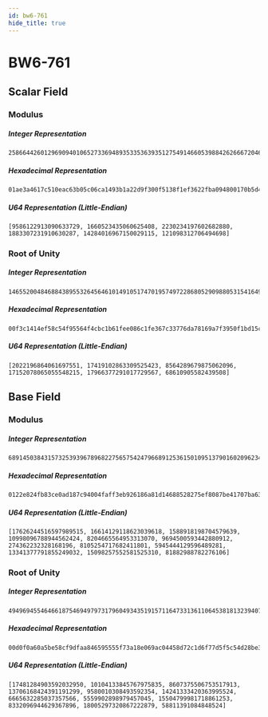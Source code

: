 ```yaml
---
id: bw6-761
hide_title: true
---
```


# BW6-761

## Scalar Field

### Modulus

##### Integer Representation
```
258664426012969094010652733694893533536393512754914660539884262666720468348340822774968888139573360124440321458177
```

##### Hexadecimal Representation
```
01ae3a4617c510eac63b05c06ca1493b1a22d9f300f5138f1ef3622fba094800170b5d44300000008508c00000000001
```

##### U64 Representation (Little-Endian)
```
[9586122913090633729, 1660523435060625408, 2230234197602682880, 1883307231910630287, 14284016967150029115, 121098312706494698]
```

### Root of Unity

##### Integer Representation
```
146552004846884389553264564610149105174701957497228680529098805315416492923550540437026734404078567406251254115855
```

##### Hexadecimal Representation
```
00f3c1414ef58c54f95564f4cbc1b61fee086c1fe367c33776da78169a7f3950f1bd15c3898dd1af1c104955744e6e0f
```

##### U64 Representation (Little-Endian)
```
[2022196864061697551, 17419102863309525423, 8564289679875062096, 17152078065055548215, 17966377291017729567, 68610905582439508]
```

## Base Field

### Modulus

##### Integer Representation
```
6891450384315732539396789682275657542479668912536150109513790160209623422243491736087683183289411687640864567753786613451161759120554247759349511699125301598951605099378508850372543631423596795951899700429969112842764913119068299
```

##### Hexadecimal Representation
```
0122e824fb83ce0ad187c94004faff3eb926186a81d14688528275ef8087be41707ba638e584e91903cebaff25b423048689c8ed12f9fd9071dcd3dc73ebff2e98a116c25667a8f8160cf8aeeaf0a437e6913e6870000082f49d00000000008b
```

##### U64 Representation (Little-Endian)
```
[17626244516597989515, 16614129118623039618, 1588918198704579639, 10998096788944562424, 8204665564953313070, 9694500593442880912, 274362232328168196, 8105254717682411801, 5945444129596489281, 13341377791855249032, 15098257552581525310, 81882988782276106]
```

### Root of Unity

##### Integer Representation
```
4949694554646618754694979731796049343519157116473313611064538181323940740652246024937990594760563456347661615224701433790977517130445602168702368961137022158607776438693094633929575070134431059866333103456550751572023511093377718
```

##### Hexadecimal Representation
```
00d0f0a60a5be58cf9dfaa846595555f73a18e069ac04458d72c1d6f77d5f5c54d28be3a9f55c8155c81153f4906e9fec5a3614ac0b1d98484f3089e56574722be36179047832b0377738a6b6870f9598c391832e000739bf29a000000007ab6
```

##### U64 Representation (Little-Endian)
```
[17481284903592032950, 10104133845767975835, 8607375506753517913, 13706168424391191299, 9580010308493592354, 14241333420363995524, 6665632285037357566, 5559902898979457045, 15504799981718861253, 8332096944629367896, 18005297320867222879, 58811391084848524]
```
